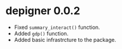 # depigner 0.0.2

* Fixed `summary_interact()` function.
* Added `gdp()` function.
* Added basic infrastrcture to the package.
